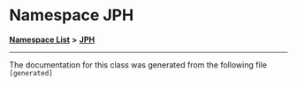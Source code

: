 

# Namespace JPH



[**Namespace List**](namespaces.md) **>** [**JPH**](namespaceJPH.md)







































































------------------------------
The documentation for this class was generated from the following file `[generated]`

